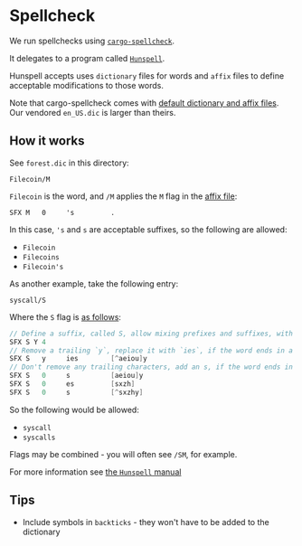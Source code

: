 # Spellcheck

We run spellchecks using
[`cargo-spellcheck`](https://crates.io/crates/cargo-spellcheck).

It delegates to a program called
[`Hunspell`](https://github.com/hunspell/hunspell).

Hunspell accepts uses `dictionary` files for words and `affix` files to define
acceptable modifications to those words.

Note that cargo-spellcheck comes with
[default dictionary and affix files](https://github.com/drahnr/cargo-spellcheck/blob/dff48db8ca954fce14a0cd5aea127ce59a929624/src/checker/hunspell.rs#L32).
Our vendored `en_US.dic` is larger than theirs.

## How it works

See `forest.dic` in this directory:

```dic
Filecoin/M
```

`Filecoin` is the word, and `/M` applies the `M` flag in the
[affix file](https://github.com/drahnr/cargo-spellcheck/blob/dff48db8ca954fce14a0cd5aea127ce59a929624/hunspell-data/en_US.aff#L103):

```aff
SFX M   0     's         .
```

In this case, `'s` and `s` are acceptable suffixes, so the following are
allowed:

- `Filecoin`
- `Filecoins`
- `Filecoin's`

As another example, take the following entry:

```dic
syscall/S
```

Where the `S` flag is
[as follows](https://github.com/drahnr/cargo-spellcheck/blob/dff48db8ca954fce14a0cd5aea127ce59a929624/hunspell-data/en_US.aff#L91-L95):

<!-- Use a block instead of inline code to stop the spacing being murdered by 'pretter' -->

```c
// Define a suffix, called S, allow mixing prefixes and suffixes, with 4 rules.
SFX S Y 4
// Remove a trailing `y`, replace it with `ies`, if the word ends in a `y` not preceded by a vowel.
SFX S   y     ies        [^aeiou]y
// Don't remove any trailing characters, add an s, if the word ends in a `y` preceded by a vowel.
SFX S   0     s          [aeiou]y
SFX S   0     es         [sxzh]
SFX S   0     s          [^sxzhy]
```

So the following would be allowed:

- `syscall`
- `syscalls`

Flags may be combined - you will often see `/SM`, for example.

For more information see
[the `Hunspell` manual](https://manpages.ubuntu.com/manpages/bionic/man5/hunspell.5.html)

## Tips

- Include symbols in `backticks` - they won't have to be added to the dictionary
